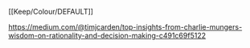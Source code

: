 [[Keep/Colour/DEFAULT]] 

https://medium.com/@timjcarden/top-insights-from-charlie-mungers-wisdom-on-rationality-and-decision-making-c491c69f5122
